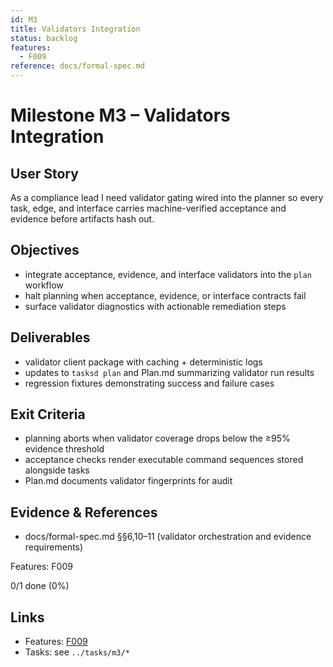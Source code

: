 ```yaml
---
id: M3
title: Validators Integration
status: backlog
features:
  - F009
reference: docs/formal-spec.md
---
```


# Milestone M3 – Validators Integration

## User Story
As a compliance lead I need validator gating wired into the planner so every task, edge, and interface carries machine-verified acceptance and evidence before artifacts hash out.

## Objectives
- integrate acceptance, evidence, and interface validators into the `plan` workflow
- halt planning when acceptance, evidence, or interface contracts fail
- surface validator diagnostics with actionable remediation steps

## Deliverables
- validator client package with caching + deterministic logs
- updates to `tasksd plan` and Plan.md summarizing validator run results
- regression fixtures demonstrating success and failure cases

## Exit Criteria
- planning aborts when validator coverage drops below the ≥95% evidence threshold
- acceptance checks render executable command sequences stored alongside tasks
- Plan.md documents validator fingerprints for audit

## Evidence & References
- docs/formal-spec.md §§6,10–11 (validator orchestration and evidence requirements)

Features: F009

<!-- PROGRESS:START M3 -->
0/1 done (0%)
<!-- PROGRESS:END M3 -->

## Links
- Features: [F009](../features/F009-validators-integration.md)
- Tasks: see `../tasks/m3/*`
